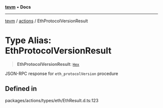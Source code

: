 [**tevm**](../../README.md) • **Docs**

***

[tevm](../../modules.md) / [actions](../README.md) / EthProtocolVersionResult

# Type Alias: EthProtocolVersionResult

> **EthProtocolVersionResult**: [`Hex`](Hex.md)

JSON-RPC response for `eth_protocolVersion` procedure

## Defined in

packages/actions/types/eth/EthResult.d.ts:123
